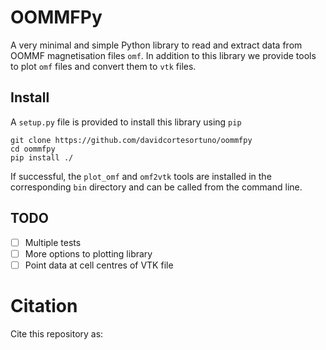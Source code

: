 # OOMMFPy

A very minimal and simple Python library to read and extract data from OOMMF
magnetisation files `omf`. In addition to this library we provide tools to plot
`omf` files and convert them to `vtk` files.

## Install

A `setup.py` file is provided to install this library using `pip`

    git clone https://github.com/davidcortesortuno/oommfpy
    cd oommfpy
    pip install ./

If successful, the `plot_omf` and `omf2vtk` tools are installed in the
corresponding `bin` directory and can be called from the command line.

## TODO

- [ ] Multiple tests
- [ ] More options to plotting library
- [ ] Point data at cell centres of VTK file

# Citation

Cite this repository as:

```
```
